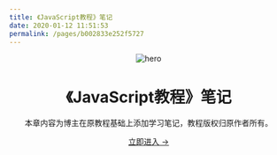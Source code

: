 ```yaml
---
title: 《JavaScript教程》笔记
date: 2020-01-12 11:51:53
permalink: /pages/b002833e252f5727
---
```

<main aria-labelledby="main-title" class="home">
  <header class="hero">
    <img src="https://cdn.jsdelivr.net/gh/xugaoyi/image_store/blog/20200112120340.png" alt="hero">
    <h1 id="main-title">《JavaScript教程》笔记</h1>
    <p class="description">本章内容为博主在原教程基础上添加学习笔记，教程版权归原作者所有。</p>
    <p class="action">
      <a href="/pages/0796ba76b4b55368/" class="nav-link action-button">立即进入 →</a>
    </p>
  </header>
  <div class="custom content default"></div>
</main>
